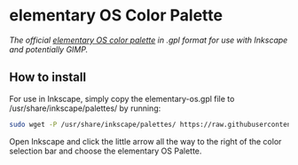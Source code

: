 # elementary OS Color Palette
*The official [elementary OS color palette](https://elementary.io/de/docs/human-interface-guidelines#color) in .gpl format for use with Inkscape and potentially GIMP.*

## How to install
For use in Inkscape, simply copy the elementary-os.gpl file to /usr/share/inkscape/palettes/ by running:

```sh
sudo wget -P /usr/share/inkscape/palettes/ https://raw.githubusercontent.com/Heiko-M/elementary-os-color-palette/master/elementary-os.gpl
```

Open Inkscape and click the little arrow all the way to the right of the color selection bar and choose the elementary OS Palette.
